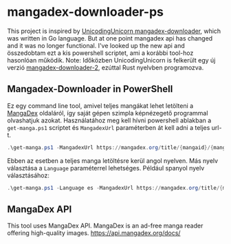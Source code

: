 # mangadex-downloader-ps

This project is inspired by [UnicodingUnicorn
mangadex-downloader](https://github.com/UnicodingUnicorn/mangadex-downloader), which was written in Go language. But at one point mangadex api has changed and it was no longer functional. I've looked up the new api and összedobtam ezt a kis powershell scriptet, ami a korábbi tool-hoz hasonlóan működik. 
Note: Időközben UnicodingUnicorn is felkerült egy új verzió [mangadex-downloader-2](https://github.com/UnicodingUnicorn/mangadex-downloader-2), ezúttal Rust nyelvben programozva.

## Mangadex-Downloader in PowerShell

Ez egy command line tool, amivel teljes mangákat lehet letölteni a [MangaDex](https://mangadex.org/) oldaláról, így saját gépen szimpla képnézegető programmal olvashatjuk azokat. Használatához meg kell hívni powershell ablakban a `get-manga.ps1` scriptet és `MangadexUrl` paraméterben át kell adni a teljes url-t. 

```powershell
.\get-manga.ps1 -MangadexUrl https://mangadex.org/title/{mangaid}/{manganame}}
```

Ebben az esetben a teljes manga letöltésre kerül angol nyelven. Más nyelv választása a `Language` paraméterrel lehetséges. Például spanyol nyelv választásához:

```powershell
.\get-manga.ps1 -Language es -MangadexUrl https://mangadex.org/title/{mangaid}/{manganame}}
```

## MangaDex API

This tool uses MangaDex API. MangaDex is an ad-free manga reader offering high-quality images.
https://api.mangadex.org/docs/